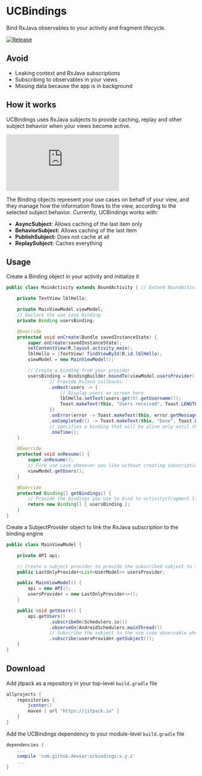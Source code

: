 # UCBindings
Bind RxJava observables to your activity and fragment lifecycle.

[![Release](https://jitpack.io/v/devsar/ucbindings.svg)](https://jitpack.io/#devsar/ucbindings)

## Avoid

- Leaking context and RxJava subscriptions
- Subscribing to observables in your views
- Missing data because the app is in background

## How it works

UCBindings uses RxJava subjects to provide caching, replay and other subject behavior when your views become active.

![Binding engine internals](http://cloud.devsar.com/index.php/apps/files_sharing/ajax/publicpreview.php?x=1600&y=405&a=true&file=ucbindings-engine-docs.png&t=TesbXVo75CjxJz3&scalingup=0)

The Binding objects represent your use cases on behalf of your view, and they manage how the information flows to the view, according to the selected subject behavior.
Currently, UCBindings works with:
  - **AsyncSubject:** Allows caching of the last item only
  - **BehaviorSubject:** Allows caching of the last item
  - **PublishSubject:** Does not cache at all
  - **ReplaySubject:** Caches everything
  
## Usage

Create a Binding object in your activity and initialize it

```java
public class MainActivity extends BoundActivity { // Extend BoundActivity to get lifecycle goodies

    private TextView lblHello;

    private MainViewModel viewModel;
    // Declare the use case binding
    private Binding usersBinding;

    @Override
    protected void onCreate(Bundle savedInstanceState) {
        super.onCreate(savedInstanceState);
        setContentView(R.layout.activity_main);
        lblHello = (TextView) findViewById(R.id.lblHello);
        viewModel = new MainViewModel();

        // Create a binding from your provider
        usersBinding = BindingBuilder.boundTo(viewModel.usersProvider)
                // Provide RxJava callbacks
                .onNext(users -> {
                    // Display users on screen here
                    lblHello.setText(users.get(0).getUsername());
                    Toast.makeText(this, "Users received", Toast.LENGTH_SHORT).show();
                })
                .onError(error -> Toast.makeText(this, error.getMessage(), Toast.LENGTH_SHORT).show())
                .onCompleted(() -> Toast.makeText(this, "Done", Toast.LENGTH_SHORT).show())
                // specifies a binding that will be alive only until the source observable completes
                .oneTime();
    }

    @Override
    protected void onResume() {
        super.onResume();
        // Fire use case whenever you like without creating subscriptions in your view
        viewModel.getUsers();
    }

    @Override
    protected Binding[] getBindings() {
        // Provide the bindings you use to bind to activity/fragment lifecycle
        return new Binding[] { usersBinding };
    }
}
```

Create a SubjectProvider object to link the RxJava subscription to the binding engine

```java
public class MainViewModel {

    private API api;

    // Create a subject provider to provide the subscribed subject to the binding
    public LastOnlyProvider<List<UserModel>> usersProvider;

    public MainViewModel() {
        api = new API();
        usersProvider = new LastOnlyProvider<>();
    }

    public void getUsers() {
        api.getUsers()
                .subscribeOn(Schedulers.io())
                .observeOn(AndroidSchedulers.mainThread())
                // Subscribe the subject to the use case observable when firing request
                .subscribe(usersProvider.getSubject());
    }
}
```

## Download

Add jitpack as a repository in your top-level `build.gradle` file

```gradle
allprojects {
    repositories {
        jcenter()
        maven { url "https://jitpack.io" }
    }
}
```

Add the UCBindings dependency to your module-level `build.gradle` file

```gradle
dependencies {
    ...
    compile 'com.github.devsar:ucbindings:x.y.z'
    ...
}
```

